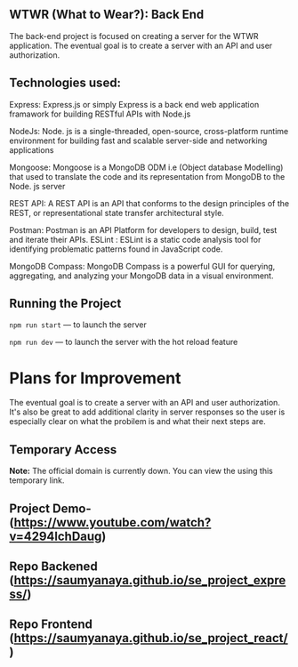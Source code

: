## WTWR (What to Wear?): Back End
The back-end project is focused on creating a server for the WTWR application. The eventual goal is to create a server with an API and user authorization.

## Technologies used:
Express: Express.js or simply Express is a back end web application framawork for building RESTful APIs with Node.js

NodeJs: Node. js is a single-threaded, open-source, cross-platform runtime environment for building fast and scalable server-side and networking applications

Mongoose: Mongoose is a MongoDB ODM i.e (Object database Modelling) that used to translate the code and its representation from MongoDB to the Node. js server

REST API: A REST API is an API that conforms to the design principles of the REST, or representational state transfer architectural style.

Postman: Postman is an API Platform for developers to design, build, test and iterate their APIs. ESLint : ESLint is a static code analysis tool for identifying problematic patterns found in JavaScript code.

MongoDB Compass: MongoDB Compass is a powerful GUI for querying, aggregating, and analyzing your MongoDB data in a visual environment.

## Running the Project

`npm run start` — to launch the server

`npm run dev` — to launch the server with the hot reload feature

# Plans for Improvement

The eventual goal is to create a server with an API and user authorization. It's also be great to add additional clarity in server responses so the user is especially clear on what the probilem is and what their next steps are.

## Temporary Access

**Note:** The official domain is currently down. You can view the using this temporary link.
## Project Demo-(https://www.youtube.com/watch?v=4294lchDaug)
## Repo Backened (https://saumyanaya.github.io/se_project_express/) 
## Repo Frontend (https://saumyanaya.github.io/se_project_react/) 

